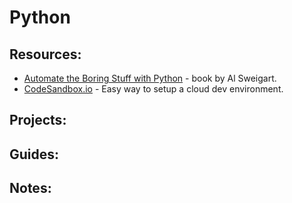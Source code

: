 # Python

## Resources:
- [Automate the Boring Stuff with Python](https://automatetheboringstuff.com/2e/chapter0/) - book by Al Sweigart.
- [CodeSandbox.io](https://codesandbox.io/) - Easy way to setup a cloud dev environment. 
## Projects:

## Guides:

## Notes:

